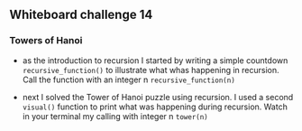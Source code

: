 ## Whiteboard challenge 14

### Towers of Hanoi

- as the introduction to recursion I started by writing a simple countdown ```recursive_function()``` to illustrate what whas happening in recursion.  Call the function with an integer n ```recursive_function(n)``` 

- next I solved the Tower of Hanoi puzzle using recursion.  I used a second ```visual()``` function to print what was happening during recursion.  Watch in your terminal my calling with integer n ```tower(n)```